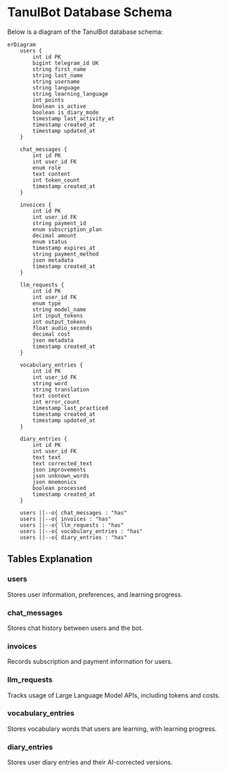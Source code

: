 # TanulBot Database Schema

Below is a diagram of the TanulBot database schema:

```mermaid
erDiagram
    users {
        int id PK
        bigint telegram_id UK
        string first_name
        string last_name
        string username
        string language
        string learning_language
        int points
        boolean is_active
        boolean is_diary_mode
        timestamp last_activity_at
        timestamp created_at
        timestamp updated_at
    }

    chat_messages {
        int id PK
        int user_id FK
        enum role
        text content
        int token_count
        timestamp created_at
    }

    invoices {
        int id PK
        int user_id FK
        string payment_id
        enum subscription_plan
        decimal amount
        enum status
        timestamp expires_at
        string payment_method
        json metadata
        timestamp created_at
    }

    llm_requests {
        int id PK
        int user_id FK
        enum type
        string model_name
        int input_tokens
        int output_tokens
        float audio_seconds
        decimal cost
        json metadata
        timestamp created_at
    }

    vocabulary_entries {
        int id PK
        int user_id FK
        string word
        string translation
        text context
        int error_count
        timestamp last_practiced
        timestamp created_at
        timestamp updated_at
    }

    diary_entries {
        int id PK
        int user_id FK
        text text
        text corrected_text
        json improvements
        json unknown_words
        json mnemonics
        boolean processed
        timestamp created_at
    }

    users ||--o{ chat_messages : "has"
    users ||--o{ invoices : "has"
    users ||--o{ llm_requests : "has"
    users ||--o{ vocabulary_entries : "has"
    users ||--o{ diary_entries : "has"
```

## Tables Explanation

### users

Stores user information, preferences, and learning progress.

### chat_messages

Stores chat history between users and the bot.

### invoices

Records subscription and payment information for users.

### llm_requests

Tracks usage of Large Language Model APIs, including tokens and costs.

### vocabulary_entries

Stores vocabulary words that users are learning, with learning progress.

### diary_entries

Stores user diary entries and their AI-corrected versions.
